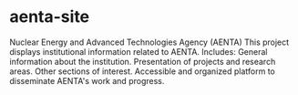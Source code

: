 # aenta-site
Nuclear Energy and Advanced Technologies Agency (AENTA) This project displays institutional information related to AENTA.  Includes: General information about the institution. Presentation of projects and research areas. Other sections of interest.  Accessible and organized platform to disseminate AENTA's work and progress.

